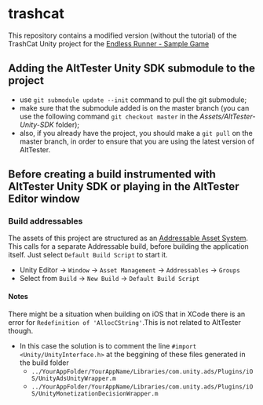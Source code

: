 # trashcat

This repository contains a modified version (without the tutorial) of the TrashCat Unity project for the [Endless Runner - Sample Game](https://assetstore.unity.com/packages/templates/tutorials/endless-runner-sample-game-87901)

## Adding the AltTester Unity SDK submodule to the project
- use ``git submodule update --init`` command to pull the git submodule;
- make sure that the submodule added is on the master branch (you can use the following command ``git checkout master`` in the <i>Assets/AltTester-Unity-SDK</i> folder);
- also, if you already have the project, you should make a ``git pull`` on the master branch, in order to ensure that you are using the latest version of AltTester.

## Before creating a build instrumented with AltTester Unity SDK or playing in the AltTester Editor window

### Build addressables

The assets of this project are structured as an [Addressable Asset System](https://docs.unity3d.com/Manual/com.unity.addressables.html). This calls for a separate Addressable build, before building the application itself. Just select ``Default Build Script`` to start it.

- Unity Editor -> ``Window`` -> ``Asset Management`` -> ``Addressables`` -> ``Groups``
- Select from ``Build`` -> ``New Build`` -> ``Default Build Script``

#### Notes

There might be a situation when building on iOS that in XCode there is an error for ``Redefinition of 'AllocCString'``.This is not related to AltTester though. 

- In this case the solution is to comment the line ``#import <Unity/UnityInterface.h>`` at the beggining of these files generated in the build folder
    - ``../YourAppFolder/YourAppName/Libraries/com.unity.ads/Plugins/iOS/UnityAdsUnityWrapper.m``
    - ``../YourAppFolder/YourAppName/Libraries/com.unity.ads/Plugins/iOS/UnityMonetizationDecisionWrapper.m``